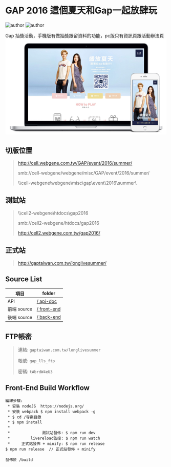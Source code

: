 # GAP 2016 這個夏天和Gap一起放肆玩
![author](https://img.shields.io/badge/front--end-Erikson-blue.svg)
![author](https://img.shields.io/badge/back--end-Julian-yellow.svg)

Gap 抽獎活動，手機版有做抽獎跟留資料的功能，pc版只有資訊頁跟活動辦法頁
![img](doc/gap.jpg)

## 切版位置
> <a href="http://cell.webgene.com.tw/GAP/event/2016/summer/" target="_blank">http://cell.webgene.com.tw/GAP/event/2016/summer/</a>
> 
> smb://cell-webgene/webgene/misc/GAP/event/2016/summer/
>
> \\\cell-webgene\webgene\misc\gap\event\2016\summer\


## 測試站

> \\\cell2-webgene\htdocs\gap2016
> 
> smb://cell2-webgene/htdocs/gap2016
> 
> <a href="http://cell2.webgene.com.tw/gap2016/" target="_blank">http://cell2.webgene.com.tw/gap2016/</a>


## 正式站
> <a href="http://gaptaiwan.com.tw/longlivesummer/" target="_blank">http://gaptaiwan.com.tw/longlivesummer/</a>


## Source List

項目                                       | folder
------------------------------------------|-----------
API                                       | [/ api-doc](http://git.webgene.tw/webgene/2016-gap-LongLivesSummer/tree/master/doc/api.md)
前端 source                  			  | [/ front-end](http://git.webgene.tw/webgene/2016-gap-LongLivesSummer/tree/master/front-end)
後端 source                  			  | [/ back-end](http://git.webgene.tw/webgene/2016-gap-LongLivesSummer/tree/master/back-end)



## FTP帳密
> 連結: `gaptaiwan.com.tw/longlivesummer`
> 
> 帳號: `gap_lls_ftp`
> 
> 密碼: `tAbrdW4eU3`


## Front-End Build Workflow

```
編譯步驟:
 * 安裝 nodeJS  https://nodejs.org/
 * 安裝 webpack $ npm install webpack -g
 * $ cd /專案目錄
 * $ npm install
 *
 *              測試站發佈: $ npm run dev
 *         livereload監控: $ npm run watch
 *     正式站發佈 + minify: $ npm run release
$ npm run release  // 正式站發佈 + minify

發佈於 /build
```